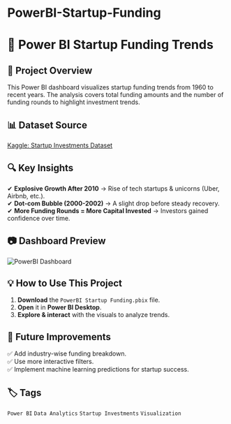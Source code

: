# PowerBI-Startup-Funding

# 🚀 Power BI Startup Funding Trends  

## 📌 Project Overview  
This Power BI dashboard visualizes startup funding trends from 1960 to recent years. The analysis covers total funding amounts and the number of funding rounds to highlight investment trends.  

## 📊 Dataset Source  
[Kaggle: Startup Investments Dataset](https://www.kaggle.com/datasets/justinas/startup-investments)  

## 🔍 Key Insights  
✔ **Explosive Growth After 2010** → Rise of tech startups & unicorns (Uber, Airbnb, etc.).  
✔ **Dot-com Bubble (2000-2002)** → A slight drop before steady recovery.  
✔ **More Funding Rounds = More Capital Invested** → Investors gained confidence over time.  

## 📷 Dashboard Preview  
![PowerBI Dashboard](https://github.com/user-attachments/assets/77cca78f-b35b-486f-a4bc-672815b8a372)

## 💡 How to Use This Project  
1. **Download** the `PowerBI Startup Funding.pbix` file.  
2. **Open** it in **Power BI Desktop**.  
3. **Explore & interact** with the visuals to analyze trends.  

## 🔮 Future Improvements  
✅ Add industry-wise funding breakdown.  
✅ Use more interactive filters.  
✅ Implement machine learning predictions for startup success.  

## 🏷️ Tags  
`Power BI` `Data Analytics` `Startup Investments` `Visualization`
